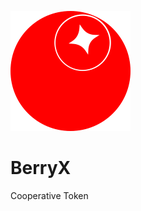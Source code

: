 ![Иллюстрация к проекту](https://github.com/Filinomus/BerryX/blob/master/berryx.png)
# BerryX
Cooperative Token
